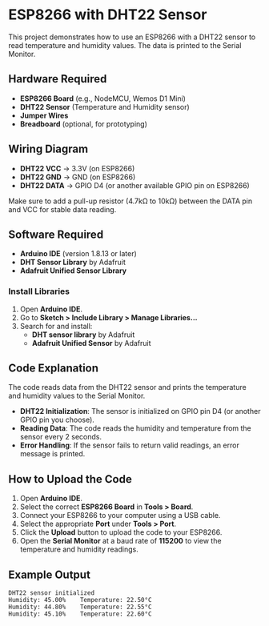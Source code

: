 # ESP8266 with DHT22 Sensor

This project demonstrates how to use an ESP8266 with a DHT22 sensor to read temperature and humidity values. The data is printed to the Serial Monitor.

## Hardware Required

- **ESP8266 Board** (e.g., NodeMCU, Wemos D1 Mini)
- **DHT22 Sensor** (Temperature and Humidity sensor)
- **Jumper Wires**
- **Breadboard** (optional, for prototyping)

## Wiring Diagram

- **DHT22 VCC** → 3.3V (on ESP8266)
- **DHT22 GND** → GND (on ESP8266)
- **DHT22 DATA** → GPIO D4 (or another available GPIO pin on ESP8266)

Make sure to add a pull-up resistor (4.7kΩ to 10kΩ) between the DATA pin and VCC for stable data reading.

## Software Required

- **Arduino IDE** (version 1.8.13 or later)
- **DHT Sensor Library** by Adafruit
- **Adafruit Unified Sensor Library**

### Install Libraries

1. Open **Arduino IDE**.
2. Go to **Sketch > Include Library > Manage Libraries...**
3. Search for and install:
   - **DHT sensor library** by Adafruit
   - **Adafruit Unified Sensor** by Adafruit

## Code Explanation

The code reads data from the DHT22 sensor and prints the temperature and humidity values to the Serial Monitor.

- **DHT22 Initialization**: The sensor is initialized on GPIO pin D4 (or another GPIO pin you choose).
- **Reading Data**: The code reads the humidity and temperature from the sensor every 2 seconds.
- **Error Handling**: If the sensor fails to return valid readings, an error message is printed.

## How to Upload the Code

1. Open **Arduino IDE**.
2. Select the correct **ESP8266 Board** in **Tools > Board**.
3. Connect your ESP8266 to your computer using a USB cable.
4. Select the appropriate **Port** under **Tools > Port**.
5. Click the **Upload** button to upload the code to your ESP8266.
6. Open the **Serial Monitor** at a baud rate of **115200** to view the temperature and humidity readings.

## Example Output

```plaintext
DHT22 sensor initialized
Humidity: 45.00%    Temperature: 22.50°C
Humidity: 44.80%    Temperature: 22.55°C
Humidity: 45.10%    Temperature: 22.60°C


